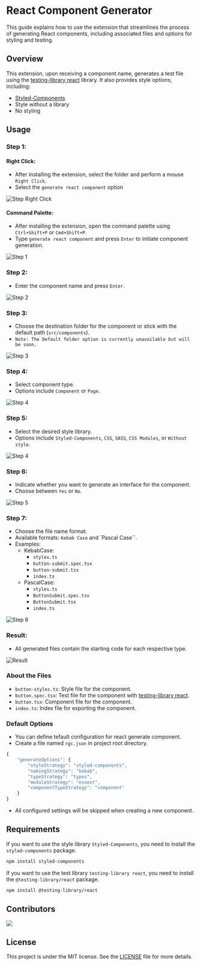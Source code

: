 # React Component Generator

This guide explains how to use the extension that streamlines the process of generating React components, including associated files and options for styling and testing.

## Overview

This extension, upon receiving a component name, generates a test file using the [testing-library react](https://testing-library.com/react) library. It also provides style options, including:
- [Styled-Components](https://styled-components.com/)
- Style without a library
- No styling

## Usage

### Step 1:
#### Right Click:
- After installing the extension, select the folder and perform a  mouse `Right Click`.
- Select the `generate react component` option

![Step Right Click](./src/img/step-right-click.png)

#### Command Palette:
- After installing the extension, open the command palette using `Ctrl+Shift+P` or `Cmd+Shift+P`.
- Type `generate react component` and press `Enter` to initiate component generation.

![Step 1](./src/img/step-one.gif)

### Step 2:
- Enter the component name and press `Enter`.

![Step 2](./src/img/step-two.gif)

### Step 3:
- Choose the destination folder for the component or stick with the default path (`src/components`).
- `Note: The Default folder option is currently unavailable but will be soon.`

![Step 3](./src/img/step-three.gif)

### Step 4:
- Select component type.
- Options include `Component` or `Page`.

![Step 4](./src/img/step-four.gif)

### Step 5:
- Select the desired style library.
- Options include `Styled-Components`, `CSS`, `SASS`, `CSS Modules`, or `Without style`.

![Step 4](./src/img/step-five.png)

### Step 6:
- Indicate whether you want to generate an interface for the component.
- Choose between `Yes` or `No`.

![Step 5](./src/img/step-five.png)

### Step 7:
- Choose the file name format.
- Available formats: `Kebab Case` and `Pascal Case``.
- Examples:
  - KebabCase:
    - `styles.ts`
    - `button-submit.spec.tsx`
    - `button-submit.tsx`
    - `index.ts`
  - PascalCase:
    - `styles.ts`
    - `ButtonSubmit.spec.tsx`
    - `ButtonSubmit.tsx`
    - `index.ts`

![Step 6](./src/img/step-seven.png)

### Result:
- All generated files contain the starting code for each respective type.

![Result](./src/img/result.png)

### About the Files
- `button-styles.ts`: Style file for the component.
- `button.spec.tsx`: Test file for the component with [testing-library react](https://testing-library.com/react).
- `button.tsx`: Component file for the component.
- `index.ts`: Index file for exporting the component.


### Default Options
- You can define tefault configuration for react generate component.
- Create a file named `rgc.json` in project root directory.
```javascript
{
    "generateOptions": {
        "styleStrategy": "styled-components", 
        "namingStrategy": "kebab", 
        "typeStrategy": "types", 
        "moduleStrategy": "esnext",
        "componentTypeStrategy": "component"
    }
}
```
- All configured settings will be skipped when creating a new component.

## Requirements

If you want to use the style library `Styled-Components`, you need to install the `styled-components` package.
```bash
npm install styled-components
```
If you want to use the test library `testing-library react`, you need to install the `@testing-library/react` package.
```bash
npm install @testing-library/react
```

## Contributors

[![](https://contrib.rocks/image?repo=jhersonharyson/generate-react-component)](https://github.com/jhersonharyson/generate-react-component/graphs/contributors)

## License

This project is under the MIT license. See the [LICENSE](LICENSE.md) file for more details.



